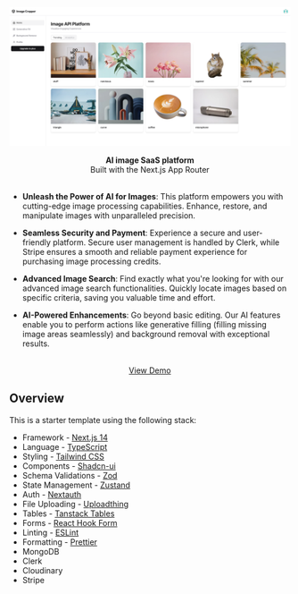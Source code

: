 ![image search api](https://raw.githubusercontent.com/HuiyuLiz/nextjs-image-cropper/main/public/intro-images/image-cropper.png)

<div align="center"><strong>AI image SaaS platform </strong></div>
<div align="center">Built with the Next.js App Router</div>
<br />
<div>
  
* **Unleash the Power of AI for Images**: This platform empowers you with cutting-edge image processing capabilities. Enhance, restore, and manipulate images with unparalleled precision.

* **Seamless Security and Payment**: Experience a secure and user-friendly platform. Secure user management is handled by Clerk, while Stripe ensures a smooth and reliable payment experience for purchasing image processing credits.

* **Advanced Image Search**: Find exactly what you're looking for with our advanced image search functionalities. Quickly locate images based on specific criteria, saving you valuable time and effort.

* **AI-Powered Enhancements**: Go beyond basic editing. Our AI features enable you to perform actions like generative filling (filling missing image areas seamlessly) and background removal with exceptional results.

  
</div>
<br />
<div align="center">
<a href="https://nextjs-image-cropper.vercel.app/">View Demo</a>
<span>
</div>

## Overview

This is a starter template using the following stack:

- Framework - [Next.js 14](https://nextjs.org/13)
- Language - [TypeScript](https://www.typescriptlang.org)
- Styling - [Tailwind CSS](https://tailwindcss.com)
- Components - [Shadcn-ui](https://ui.shadcn.com)
- Schema Validations - [Zod](https://zod.dev)
- State Management - [Zustand](https://zustand-demo.pmnd.rs)
- Auth - [Nextauth](https://next-auth.js.org)
- File Uploading - [Uploadthing](https://uploadthing.com)
- Tables - [Tanstack Tables](https://ui.shadcn.com/docs/components/data-table)
- Forms - [React Hook Form](https://ui.shadcn.com/docs/components/form)
- Linting - [ESLint](https://eslint.org)
- Formatting - [Prettier](https://prettier.io)
- MongoDB
- Clerk
- Cloudinary
- Stripe
